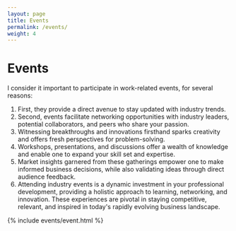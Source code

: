 ```yaml
---
layout: page
title: Events
permalink: /events/
weight: 4
---
```


# **Events**

I consider it important to participate in work-related events, for several reasons:<br>
1. First, they provide a direct avenue to stay updated with industry trends.
2. Second, events facilitate networking opportunities with industry leaders, potential collaborators, and peers who share your passion.
3. Witnessing breakthroughs and innovations firsthand sparks creativity and offers fresh perspectives for problem-solving.
4. Workshops, presentations, and discussions offer a wealth of knowledge and enable one to expand your skill set and expertise.
5. Market insights garnered from these gatherings empower one to make informed business decisions, while also validating ideas through direct audience feedback.
6. Attending industry events is a dynamic investment in your professional development, providing a holistic approach to learning, networking, and innovation.
These experiences are pivotal in staying competitive, relevant, and inspired in today's rapidly evolving business landscape.

<div class="row">
{% include events/event.html %}
</div>
